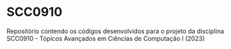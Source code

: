# SCC0910
Repositório contendo os códigos desenvolvidos para o projeto da disciplina SCC0910 - Tópicos Avançados em Ciências de Computação I (2023)

